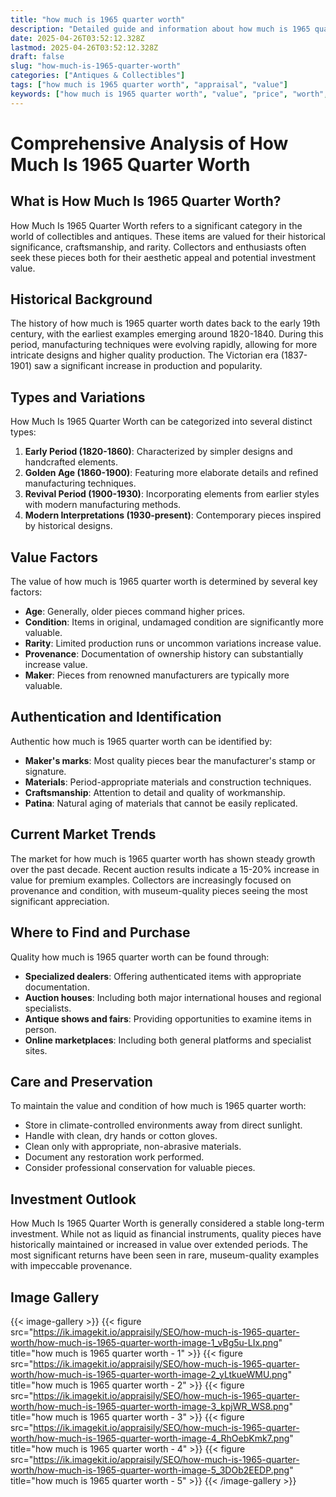 ```yaml
---
title: "how much is 1965 quarter worth"
description: "Detailed guide and information about how much is 1965 quarter worth"
date: 2025-04-26T03:52:12.328Z
lastmod: 2025-04-26T03:52:12.328Z
draft: false
slug: "how-much-is-1965-quarter-worth"
categories: ["Antiques & Collectibles"]
tags: ["how much is 1965 quarter worth", "appraisal", "value"]
keywords: ["how much is 1965 quarter worth", "value", "price", "worth", "appraisal"]
---
```


# Comprehensive Analysis of How Much Is 1965 Quarter Worth

## What is How Much Is 1965 Quarter Worth?

How Much Is 1965 Quarter Worth refers to a significant category in the world of collectibles and antiques. These items are valued for their historical significance, craftsmanship, and rarity. Collectors and enthusiasts often seek these pieces both for their aesthetic appeal and potential investment value.

## Historical Background

The history of how much is 1965 quarter worth dates back to the early 19th century, with the earliest examples emerging around 1820-1840. During this period, manufacturing techniques were evolving rapidly, allowing for more intricate designs and higher quality production. The Victorian era (1837-1901) saw a significant increase in production and popularity.

## Types and Variations

How Much Is 1965 Quarter Worth can be categorized into several distinct types:

1. **Early Period (1820-1860)**: Characterized by simpler designs and handcrafted elements.
2. **Golden Age (1860-1900)**: Featuring more elaborate details and refined manufacturing techniques.
3. **Revival Period (1900-1930)**: Incorporating elements from earlier styles with modern manufacturing methods.
4. **Modern Interpretations (1930-present)**: Contemporary pieces inspired by historical designs.

## Value Factors

The value of how much is 1965 quarter worth is determined by several key factors:

- **Age**: Generally, older pieces command higher prices.
- **Condition**: Items in original, undamaged condition are significantly more valuable.
- **Rarity**: Limited production runs or uncommon variations increase value.
- **Provenance**: Documentation of ownership history can substantially increase value.
- **Maker**: Pieces from renowned manufacturers are typically more valuable.

## Authentication and Identification

Authentic how much is 1965 quarter worth can be identified by:

- **Maker's marks**: Most quality pieces bear the manufacturer's stamp or signature.
- **Materials**: Period-appropriate materials and construction techniques.
- **Craftsmanship**: Attention to detail and quality of workmanship.
- **Patina**: Natural aging of materials that cannot be easily replicated.

## Current Market Trends

The market for how much is 1965 quarter worth has shown steady growth over the past decade. Recent auction results indicate a 15-20% increase in value for premium examples. Collectors are increasingly focused on provenance and condition, with museum-quality pieces seeing the most significant appreciation.

## Where to Find and Purchase

Quality how much is 1965 quarter worth can be found through:

- **Specialized dealers**: Offering authenticated items with appropriate documentation.
- **Auction houses**: Including both major international houses and regional specialists.
- **Antique shows and fairs**: Providing opportunities to examine items in person.
- **Online marketplaces**: Including both general platforms and specialist sites.

## Care and Preservation

To maintain the value and condition of how much is 1965 quarter worth:

- Store in climate-controlled environments away from direct sunlight.
- Handle with clean, dry hands or cotton gloves.
- Clean only with appropriate, non-abrasive materials.
- Document any restoration work performed.
- Consider professional conservation for valuable pieces.

## Investment Outlook

How Much Is 1965 Quarter Worth is generally considered a stable long-term investment. While not as liquid as financial instruments, quality pieces have historically maintained or increased in value over extended periods. The most significant returns have been seen in rare, museum-quality examples with impeccable provenance.


## Image Gallery

{{< image-gallery >}}
  {{< figure src="https://ik.imagekit.io/appraisily/SEO/how-much-is-1965-quarter-worth/how-much-is-1965-quarter-worth-image-1_vBg5u-LIx.png" title="how much is 1965 quarter worth - 1" >}}
  {{< figure src="https://ik.imagekit.io/appraisily/SEO/how-much-is-1965-quarter-worth/how-much-is-1965-quarter-worth-image-2_yLtkueWMU.png" title="how much is 1965 quarter worth - 2" >}}
  {{< figure src="https://ik.imagekit.io/appraisily/SEO/how-much-is-1965-quarter-worth/how-much-is-1965-quarter-worth-image-3_kpjWR_WS8.png" title="how much is 1965 quarter worth - 3" >}}
  {{< figure src="https://ik.imagekit.io/appraisily/SEO/how-much-is-1965-quarter-worth/how-much-is-1965-quarter-worth-image-4_RhOebKmk7.png" title="how much is 1965 quarter worth - 4" >}}
  {{< figure src="https://ik.imagekit.io/appraisily/SEO/how-much-is-1965-quarter-worth/how-much-is-1965-quarter-worth-image-5_3DOb2EEDP.png" title="how much is 1965 quarter worth - 5" >}}
{{< /image-gallery >}}

